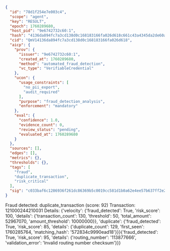```json
{
  "id": "78d1f254e7e003c4",
  "scope": "agent",
  "key": "RESULT",
  "epoch": 1760289680,
  "host_pid": "9e6742732c60:1",
  "hash": "4136da894fc7a3cd138d0c168183166fa026d618c661c43a4345da2de60a63d1",
  "cid": "QmV14136da894fc7a3cd138d0c168183166fa026d618",
  "aicp": {
    "prov": {
      "issuer": "9e6742732c60:1",
      "created_at": 1760289680,
      "method": "automated_fraud_detection",
      "vc_type": "VerifiableCredential"
    },
    "ucon": {
      "usage_constraints": [
        "no_pii_export",
        "audit_required"
      ],
      "purpose": "fraud_detection_analysis",
      "enforcement": "mandatory"
    },
    "eval": {
      "confidence": 1.0,
      "evidence_count": 0,
      "review_status": "pending",
      "evaluated_at": 1760289680
    }
  },
  "sources": [],
  "edges": [],
  "metrics": {},
  "thresholds": {},
  "tags": [
    "fraud",
    "duplicate_transaction",
    "risk_critical"
  ],
  "sig": "c033baf6c1286936f261dc86369b5c0019cc581d1b0a62e4ee57b637ff2e2d3e"
}
```

Fraud detected: duplicate_transaction (score: 92)
Transaction: 121000244210031
Details: {'velocity': {'fraud_detected': True, 'risk_score': 100, 'details': {'transaction_count': 130, 'threshold': 50, 'total_amount': 52967070, 'amount_threshold': 10000000}}, 'duplicate': {'fraud_detected': True, 'risk_score': 85, 'details': {'duplicate_count': 129, 'first_seen': 1760285764, 'matching_hash': '572834c9990ead18'}}}{'fraud_detected': True, 'risk_score': 95, 'details': {'routing_number': '113877666', 'validation_error': 'Invalid routing number checksum'}}}